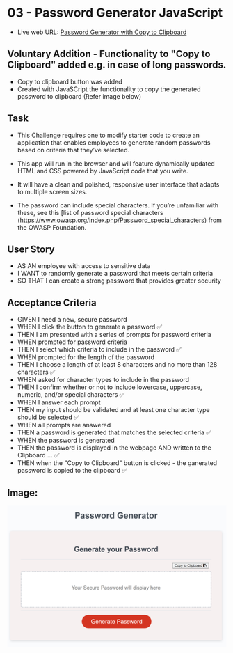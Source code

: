 # 03 - Password Generator JavaScript

- Live web URL: [Password Generator with Copy to Clipboard](https://johanbotes.github.io/jb-SMU03-PasswordGenerator/)


## Voluntary Addition - Functionality to "Copy to Clipboard" added e.g. in case of long passwords.

- Copy to clipboard button was added
- Created with JavaSCript the functionality to copy the generated password to clipboard (Refer image below)

## Task

- This Challenge requires one to modify starter code to create an application that enables employees to generate random passwords based on criteria that they’ve selected. 
- This app will run in the browser and will feature dynamically updated HTML and CSS powered by JavaScript code that you write. 
- It will have a clean and polished, responsive user interface that adapts to multiple screen sizes.

- The password can include special characters. If you’re unfamiliar with these, see this [list of password special characters (https://www.owasp.org/index.php/Password_special_characters) from the OWASP Foundation.

## User Story

- AS AN employee with access to sensitive data
- I WANT to randomly generate a password that meets certain criteria
- SO THAT I can create a strong password that provides greater security

## Acceptance Criteria

- GIVEN I need a new, secure password
- WHEN I click the button to generate a password   ✅
- THEN I am presented with a series of prompts for password criteria
- WHEN prompted for password criteria
- THEN I select which criteria to include in the password   ✅
- WHEN prompted for the length of the password
- THEN I choose a length of at least 8 characters and no more than 128 characters   ✅
- WHEN asked for character types to include in the password
- THEN I confirm whether or not to include lowercase, uppercase, numeric, and/or special characters   ✅
- WHEN I answer each prompt
- THEN my input should be validated and at least one character type should be selected   ✅
- WHEN all prompts are answered
- THEN a password is generated that matches the selected criteria   ✅
- WHEN the password is generated
- THEN the password is displayed in the webpage AND written to the Clipboard ... ✅
- THEN when the "Copy to Clipboard" button is clicked - the ganerated password is copied to the clipboard  ✅

## Image:

![The Password Generator application displays a red button to "Generate Password".](https://github.com/JohanBotes/jb-SMU03-PasswordGenerator/blob/main/Password%20Generator.png)


